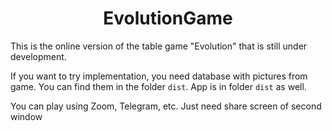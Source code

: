 <h1 align="center">EvolutionGame</h1>

This is the online version of the table game "Evolution" that is still under development.

If you want to try implementation, you need database with pictures from game. You can find them in the folder `dist`.
App is in folder `dist` as well.

You can play using Zoom, Telegram, etc. Just need share screen of second window 

